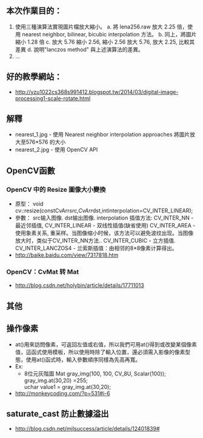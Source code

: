 ## 本次作業目的：
1. 使用三種演算法實現圖片檔放大縮小。
    a. 將 lena256.raw 放大 2.25 倍，使用 nearest neighbor, bilinear, bicubic interpolation  方法。
    b. 同上，將圖片縮小 1.28 倍
    c. 放大 5.76 縮小 2.56, 縮小 2.56 放大 5.76, 放大 2.25, 比較其差異
    d. 說明"lanczos method" 與上述演算法的差異。
2. ...


## 好的教學網站：
- http://yzu1022cs368s991412.blogspot.tw/2014/03/digital-image-processing1-scale-rotate.html


## 解釋
- nearest_1.jpg - 使用 Nearest neighbor interpolation approaches 將圖片放大至576*576 的大小
- nearest_2.jpg - 使用 OpenCV API

## OpenCV函數

### OpenCV 中的 Resize 圖像大小變換
- 原型：
    void cv::resize(constCvArr*src,CvArr*dst,intinterpolation=CV_INTER_LINEAR);
- 參數：
    src输入图像.
    dst输出图像.
    interpolation 插值方法:
        CV_INTER_NN - 最近邻插值,
        CV_INTER_LINEAR - 双线性插值(缺省使用)
        CV_INTER_AREA - 使用象素关系, 重采样。当图像缩小时候，该方法可以避免波纹出现。当图像放大时，类似于CV_INTER_NN方法..
        CV_INTER_CUBIC - 立方插值.
        CV_INTER_LANCZOS4 - 兰索斯插值：由相邻的8*8像素计算得出。
- http://baike.baidu.com/view/7317818.htm


### OpenCV：CvMat 转 Mat
- http://blog.csdn.net/holybin/article/details/17711013

## 其他

## 操作像素
- at()用來訪問像素，可返回左值或右值，所以我們可用at()得到或改變某個像素值，這函式使用模板，所以使用時除了輸入位置，還必須需入影像的像素型態，使用at()函式時，輸入參數順序同樣為先高再寬。
- Ex:
    - 8位元灰階圖
        Mat gray_img(100, 100, CV_8U, Scalar(100));
        gray_img.at<uchar>(30,20) =255;            
        uchar value1 = gray_img.at<uchar>(30,20); 
- http://monkeycoding.com/?p=531#i-6


## saturate_cast 防止數據溢出
- http://blog.csdn.net/mjlsuccess/article/details/12401839#





